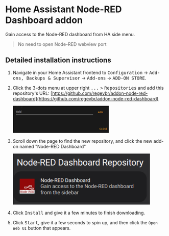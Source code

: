 # Home Assistant Node-RED Dashboard addon

Gain access to the Node-RED dashboard from HA side menu.

> No need to open Node-RED webview port

## Detailed installation instructions

1. Navigate in your Home Assistant frontend to <kbd>Configuration</kbd> ->
   <kbd>Add-ons, Backups & Supervisor</kbd>
   -> <kbd>Add-ons</kbd> -> <kbd>ADD-ON STORE</kbd>.

1. Click the 3-dots menu at upper right <kbd>...</kbd> > <kbd>Repositories</kbd>
   and add this repository's URL:
   [https://github.com/regevbr/addon-node-red-dashboard](https://github.com/regevbr/addon-node-red-dashboard)

   <img src="images/add_ss.png" width="300"/>

1. Scroll down the page to find the new repository, and click
   the new add-on named "Node-RED Dashboard"

   <img src="images/repo_ss.png" width="429"/>

1. Click <kbd>Install</kbd> and give it a few minutes to finish downloading.

1. Click <kbd>Start</kbd>, give it a few seconds to spin up, and
   then click the `Open Web UI` button that appears.
